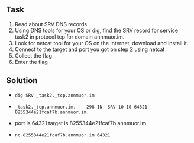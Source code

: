 ## Task

1. Read about SRV DNS records
2. Using DNS tools for your OS or dig, find the SRV record for service task2 in protocol tcp for domain annmuor.im.
3. Look for netcat tool for your OS on the Internet, download and install it.
4. Connect to the target and port you got on step 2 using netcat
5. Collect the flag
6. Enter the flag

## Solution

* ```dig SRV _task2._tcp.annmuor.im```

* ```_task2._tcp.annmuor.im.	298	IN	SRV	10 10 64321 8255344e21fcaf7b.annmuor.im.```

* port is 64321
target is 8255344e21fcaf7b.annmuor.im

* ```nc 8255344e21fcaf7b.annmuor.im 64321```

